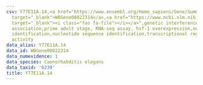 ```yaml
---
csv: Y77E11A.14,<a href="https://www.ensembl.org/Homo_sapiens/Gene/Summary?db=core;g=WBGene00022314"
  target="_blank">WBGene00022314</a>,<a href="https://www.ncbi.nlm.nih.gov/pubmed/30894454"
  target="_blank"><i class="fas fa-file"></i></a>",genetic interference,functional
  association,prime adult stage, RNA-seq assay, hsf-1 overexpression,nucleotide sequence
  identification,nucleotide sequence identification,transcriptional regulation,up-regulates
  activity
data_alias: Y77E11A.14
data_id: WBGene00022314
data_numevidence: 1
data_species: Caenorhabditis elegans
data_taxid: '6239'
title: Y77E11A.14
---
```

